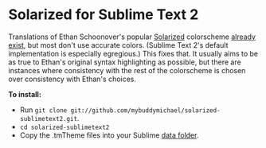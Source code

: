 Solarized for Sublime Text 2
============================

Translations of Ethan Schoonover's popular [Solarized][] colorscheme
[already exist][textmate-solarized], but most don't use accurate colors.
(Sublime Text 2's default implementation is especially egregious.) This
fixes that. It usually aims to be as true to Ethan's original syntax
highlighting as possible, but there are instances where consistency with
the rest of the colorscheme is chosen over consistency with Ethan's
choices.

**To install:**
- Run `git clone git://github.com/mybuddymichael/solarized-sublimetext2.git`.
- `cd solarized-sublimetext2`
- Copy the .tmTheme files into your Sublime [data folder][].


[Solarized]: http://ethanschoonover.com/solarized
[textmate-solarized]: https://github.com/deplorableword/textmate-solarized
[data folder]: http://www.sublimetext.com/docs/2/revert.html
